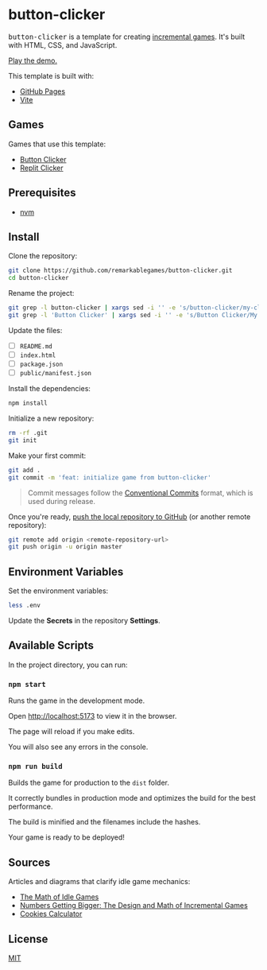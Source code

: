 # button-clicker

<kbd>button-clicker</kbd> is a template for creating [incremental games](https://wikipedia.org/wiki/Incremental_game). It's built with HTML, CSS, and JavaScript.

[Play the demo.](https://remarkablegames.org/button-clicker/)

This template is built with:

- [GitHub Pages](https://pages.github.com/)
- [Vite](https://vitejs.dev/)

## Games

Games that use this template:

- [Button Clicker](https://remarkablegames.org/button-clicker)
- [Replit Clicker](https://repl.it/talk/challenge/replit-clicker/13259)

## Prerequisites

- [nvm](https://github.com/nvm-sh/nvm#readme)

## Install

Clone the repository:

```sh
git clone https://github.com/remarkablegames/button-clicker.git
cd button-clicker
```

Rename the project:

```sh
git grep -l button-clicker | xargs sed -i '' -e 's/button-clicker/my-clicker/g'
git grep -l 'Button Clicker' | xargs sed -i '' -e 's/Button Clicker/My Clicker/g'
```

Update the files:

- [ ] `README.md`
- [ ] `index.html`
- [ ] `package.json`
- [ ] `public/manifest.json`

Install the dependencies:

```sh
npm install
```

Initialize a new repository:

```sh
rm -rf .git
git init
```

Make your first commit:

```sh
git add .
git commit -m 'feat: initialize game from button-clicker'
```

> Commit messages follow the [Conventional Commits](https://conventionalcommits.org/) format, which is used during release.

Once you're ready, [push the local repository to GitHub](https://help.github.com/articles/adding-an-existing-project-to-github-using-the-command-line/) (or another remote repository):

```sh
git remote add origin <remote-repository-url>
git push origin -u origin master
```

## Environment Variables

Set the environment variables:

```sh
less .env
```

Update the **Secrets** in the repository **Settings**.

## Available Scripts

In the project directory, you can run:

### `npm start`

Runs the game in the development mode.

Open [http://localhost:5173](http://localhost:5173) to view it in the browser.

The page will reload if you make edits.

You will also see any errors in the console.

### `npm run build`

Builds the game for production to the `dist` folder.

It correctly bundles in production mode and optimizes the build for the best performance.

The build is minified and the filenames include the hashes.

Your game is ready to be deployed!

## Sources

Articles and diagrams that clarify idle game mechanics:

- [The Math of Idle Games](https://gameanalytics.com/blog/idle-game-mathematics.html)
- [Numbers Getting Bigger: The Design and Math of Incremental Games](https://gamedevelopment.tutsplus.com/articles/numbers-getting-bigger-the-design-and-math-of-incremental-games--cms-24023)
- [Cookies Calculator](https://coderpatsy.bitbucket.io/cookies/cookies.html)

## License

[MIT](LICENSE)
